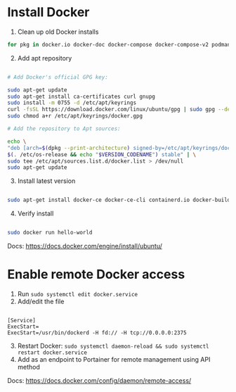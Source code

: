 # Install Docker

1. Clean up old Docker installs

```bash
for pkg in docker.io docker-doc docker-compose docker-compose-v2 podman-docker containerd runc; do sudo apt-get remove $pkg; done
```

2. Add apt repository

```bash

# Add Docker's official GPG key:

sudo apt-get update
sudo apt-get install ca-certificates curl gnupg
sudo install -m 0755 -d /etc/apt/keyrings
curl -fsSL https://download.docker.com/linux/ubuntu/gpg | sudo gpg --dearmor -o /etc/apt/keyrings/docker.gpg
sudo chmod a+r /etc/apt/keyrings/docker.gpg

# Add the repository to Apt sources:

echo \
"deb [arch=$(dpkg --print-architecture) signed-by=/etc/apt/keyrings/docker.gpg] https://download.docker.com/linux/ubuntu \
$(. /etc/os-release && echo "$VERSION_CODENAME") stable" | \
sudo tee /etc/apt/sources.list.d/docker.list > /dev/null
sudo apt-get update

```

3. Install latest version

```bash

sudo apt-get install docker-ce docker-ce-cli containerd.io docker-buildx-plugin docker-compose-plugin

```

4. Verify install

```bash

sudo docker run hello-world

```

Docs: https://docs.docker.com/engine/install/ubuntu/

# Enable remote Docker access

1.  Run `sudo systemctl edit docker.service`
2.  Add/edit the file

```

[Service]
ExecStart=
ExecStart=/usr/bin/dockerd -H fd:// -H tcp://0.0.0.0:2375

```

3. Restart Docker: `sudo systemctl daemon-reload && sudo systemctl restart docker.service`
4. Add as an endpoint to Portainer for remote management using API method

Docs: https://docs.docker.com/config/daemon/remote-access/

